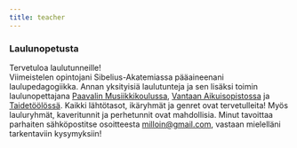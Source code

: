 ```yaml
---
title: teacher
---
```


### Laulunopetusta

Tervetuloa laulutunneille!  
Viimeistelen opintojani Sibelius-Akatemiassa pääaineenani laulupedagogiikka. Annan yksityisiä laulutunteja ja sen lisäksi toimin laulunopettajana [Paavalin Musiikkikoulussa](http://www.paavalinmusiikkikoulu.fi), [Vantaan Aikuisopistossa](http://www.vantaa.fi/varhaiskasvatus_ja_koulutus/aikuiskoulutus/aikuisopisto) ja [Taidetöölössä](http://www.taidetoolo.fi/mika-on-taidetoolo/). Kaikki lähtötasot, ikäryhmät ja genret ovat tervetulleita! Myös lauluryhmät, kaveritunnit ja perhetunnit ovat mahdollisia. Minut tavoittaa parhaiten sähköpostitse osoitteesta <a href="mailto:milloin@gmail.com">milloin@gmail.com</a>, vastaan mielelläni tarkentaviin kysymyksiin!


